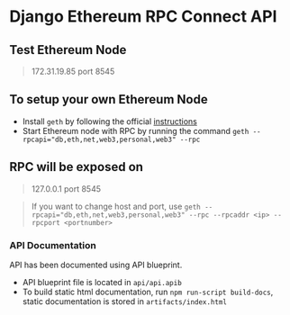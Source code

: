 # Django Ethereum RPC Connect API


## Test Ethereum Node

> 172.31.19.85 port 8545

## To setup your own Ethereum Node

 - Install `geth` by following the official <a href="https://github.com/ethereum/go-ethereum/wiki/Building-Ethereum" target="_blank">instructions</a>
 - Start Ethereum node with RPC by running the command `geth --rpcapi="db,eth,net,web3,personal,web3" --rpc`
 
## RPC will be exposed on
 > 127.0.0.1 port 8545
 
 > If you want to change host and port, use `geth --rpcapi="db,eth,net,web3,personal,web3" --rpc --rpcaddr <ip> --rpcport <portnumber>` 

### API Documentation

API has been documented using API blueprint.

 - API blueprint file is located in `api/api.apib`
 - To build static html documentation, run `npm run-script build-docs`, static documentation is stored in `artifacts/index.html` 
 